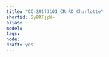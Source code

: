 ```yaml
---
title: "CC-20173101_CR-RD_Charlotte"
shortid: SyBRFjpW-
alias: 
model: 
tags: 
node: 
draft: yes
--- 
```

 